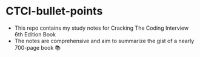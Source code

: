 # CTCI-bullet-points

- This repo contains my study notes for Cracking The Coding Interview 6th Edition Book
- The notes are comprehensive and aim to summarize the gist of a nearly 700-page book 📚
